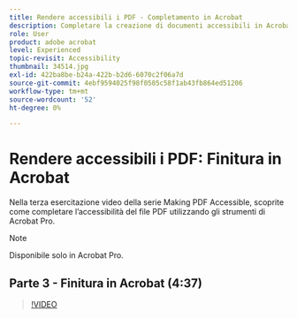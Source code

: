 ```yaml
---
title: Rendere accessibili i PDF - Completamento in Acrobat
description: Completare la creazione di documenti accessibili in Acrobat
role: User
product: adobe acrobat
level: Experienced
topic-revisit: Accessibility
thumbnail: 34514.jpg
exl-id: 422ba8be-b24a-422b-b2d6-6070c2f06a7d
source-git-commit: 4ebf9594025f98f0505c58f1ab43fb864ed51206
workflow-type: tm+mt
source-wordcount: '52'
ht-degree: 0%

---
```


# Rendere accessibili i PDF: Finitura in Acrobat

Nella terza esercitazione video della serie Making PDF Accessible, scoprite come completare l’accessibilità del file PDF utilizzando gli strumenti di Acrobat Pro.

>[!NOTE]
>
>Disponibile solo in Acrobat Pro.

## Parte 3 - Finitura in Acrobat (4:37)

>[!VIDEO](https://video.tv.adobe.com/v/34514?quality=12&learn=on&hidetitle=true)
